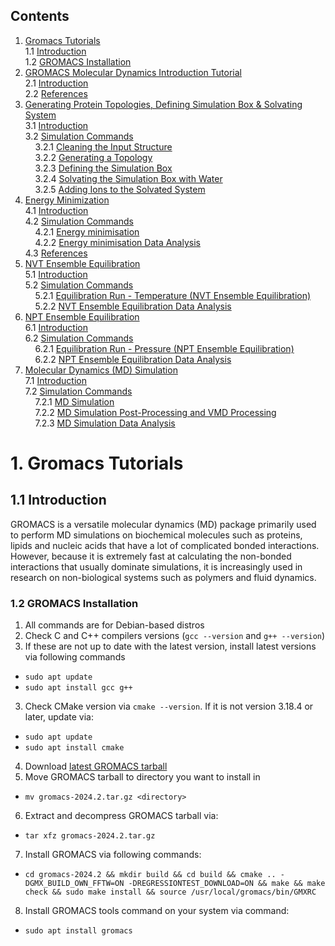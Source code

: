 ## Contents
1. [Gromacs Tutorials](https://github.com/c-vandenberg/gromacs-tutorials#1-gromacs-tutorials)<br>
  1.1 [Introduction](https://github.com/c-vandenberg/gromacs-tutorials#11-introduction)<br>
  1.2 [GROMACS Installation](https://github.com/c-vandenberg/gromacs-tutorials#12-gromacs-installation)<br>
2. [GROMACS Molecular Dynamics Introduction Tutorial](https://github.com/c-vandenberg/gromacs-tutorials/tree/master/official-tutorial/md-intro-tutorial#2-gromacs-molecular-dynamics-introduction-tutorial)<br>
  2.1 [Introduction](https://github.com/c-vandenberg/gromacs-tutorials/tree/master/official-tutorial/md-intro-tutorial#21-introduction)<br>
  2.2 [References](https://github.com/c-vandenberg/gromacs-tutorials/tree/master/official-tutorial/md-intro-tutorial#22-references)<br>
3. [Generating Protein Topologies, Defining Simulation Box & Solvating System](https://github.com/c-vandenberg/gromacs-tutorials/blob/master/official-tutorial/md-intro-tutorial/1fjs-protein/3-protein/README.md#3-generating-protein-topologies-defining-simulation-box--solvating-system)<br>
  3.1 [Introduction](https://github.com/c-vandenberg/gromacs-tutorials/blob/master/official-tutorial/md-intro-tutorial/1fjs-protein/3-protein/README.md#31-introduction)<br>
  3.2 [Simulation Commands](https://github.com/c-vandenberg/gromacs-tutorials/blob/master/official-tutorial/md-intro-tutorial/1fjs-protein/3-protein/README.md#32-simulation-commands)<br>
  &nbsp; &nbsp; 3.2.1 [Cleaning the Input Structure](https://github.com/c-vandenberg/gromacs-tutorials/blob/master/official-tutorial/md-intro-tutorial/1fjs-protein/3-protein/README.md#321-cleaning-the-input-structure)<br>
  &nbsp; &nbsp; 3.2.2 [Generating a Topology](https://github.com/c-vandenberg/gromacs-tutorials/blob/master/official-tutorial/md-intro-tutorial/1fjs-protein/3-protein/README.md#322-generating-a-topology)<br>
  &nbsp; &nbsp; 3.2.3 [Defining the Simulation Box](https://github.com/c-vandenberg/gromacs-tutorials/blob/master/official-tutorial/md-intro-tutorial/1fjs-protein/3-protein/README.md#323-defining-the-simulation-box)<br>
  &nbsp; &nbsp; 3.2.4 [Solvating the Simulation Box with Water](https://github.com/c-vandenberg/gromacs-tutorials/blob/master/official-tutorial/md-intro-tutorial/1fjs-protein/3-protein/README.md#324-solvating-the-simulation-box-with-water)<br>
  &nbsp; &nbsp; 3.2.5 [Adding Ions to the Solvated System](https://github.com/c-vandenberg/gromacs-tutorials/blob/master/official-tutorial/md-intro-tutorial/1fjs-protein/3-protein/README.md#325-adding-ions-to-the-solvated-system)<br>
4. [Energy Minimization](https://github.com/c-vandenberg/gromacs-tutorials/tree/master/official-tutorial/md-intro-tutorial/1fjs-protein/4-energy-minimization#4-energy-minimization)<br>
   4.1 [Introduction](https://github.com/c-vandenberg/gromacs-tutorials/blob/master/official-tutorial/md-intro-tutorial/1fjs-protein/4-energy-minimization/README.md#41-introduction)<br>
   4.2 [Simulation Commands](https://github.com/c-vandenberg/gromacs-tutorials/blob/master/official-tutorial/md-intro-tutorial/1fjs-protein/4-energy-minimization/README.md#42-simulation-commands)<br>
   &nbsp; &nbsp; 4.2.1 [Energy minimisation](https://github.com/c-vandenberg/gromacs-tutorials/blob/master/official-tutorial/md-intro-tutorial/1fjs-protein/4-energy-minimization/README.md#421-energy-minimisation)<br>
   &nbsp; &nbsp; 4.2.2 [Energy minimisation Data Analysis](https://github.com/c-vandenberg/gromacs-tutorials/blob/master/official-tutorial/md-intro-tutorial/1fjs-protein/4-energy-minimization/README.md#422-energy-minimisation-data-analysis)<br>
   4.3 [References](https://github.com/c-vandenberg/gromacs-tutorials/blob/master/official-tutorial/md-intro-tutorial/1fjs-protein/4-energy-minimization/README.md#43-references)<br>
5. [NVT Ensemble Equilibration](https://github.com/c-vandenberg/gromacs-tutorials/tree/master/official-tutorial/md-intro-tutorial/1fjs-protein/5-nvt-equilibration#5-nvt-ensemble-equilibration)<br>
  5.1 [Introduction](https://github.com/c-vandenberg/gromacs-tutorials/tree/master/official-tutorial/md-intro-tutorial/1fjs-protein/5-nvt-equilibration#51-introduction)<br>
  5.2 [Simulation Commands](https://github.com/c-vandenberg/gromacs-tutorials/tree/master/official-tutorial/md-intro-tutorial/1fjs-protein/5-nvt-equilibration#52-simulation-commands)<br>
  &nbsp; &nbsp; 5.2.1 [Equilibration Run - Temperature (NVT Ensemble Equilibration)](https://github.com/c-vandenberg/gromacs-tutorials/tree/master/official-tutorial/md-intro-tutorial/1fjs-protein/5-nvt-equilibration#521-equilibration-run---temperature-nvt-ensemble-equilibration)<br>
  &nbsp; &nbsp; 5.2.2 [NVT Ensemble Equilibration Data Analysis](https://github.com/c-vandenberg/gromacs-tutorials/tree/master/official-tutorial/md-intro-tutorial/1fjs-protein/5-nvt-equilibration#522-nvt-ensemble-equilibration-data-analysis)<br>
6. [NPT Ensemble Equilibration](https://github.com/c-vandenberg/gromacs-tutorials/tree/master/official-tutorial/md-intro-tutorial/1fjs-protein/6-npt-equilibration#6-npt-ensemble-equilibration)<br>
   6.1 [Introduction](https://github.com/c-vandenberg/gromacs-tutorials/tree/master/official-tutorial/md-intro-tutorial/1fjs-protein/6-npt-equilibration#61-introduction)<br>
   6.2 [Simulation Commands](https://github.com/c-vandenberg/gromacs-tutorials/tree/master/official-tutorial/md-intro-tutorial/1fjs-protein/6-npt-equilibration#62-simulation-commands)<br>
   &nbsp; &nbsp; 6.2.1 [Equilibration Run - Pressure (NPT Ensemble Equilibration)](https://github.com/c-vandenberg/gromacs-tutorials/tree/master/official-tutorial/md-intro-tutorial/1fjs-protein/6-npt-equilibration#621-equilibration-run---pressure-npt-ensemble-equilibration)<br>
   &nbsp; &nbsp; 6.2.2 [NPT Ensemble Equilibration Data Analysis](https://github.com/c-vandenberg/gromacs-tutorials/tree/master/official-tutorial/md-intro-tutorial/1fjs-protein/6-npt-equilibration#622-npt-ensemble-equilibration-data-analysis)<br>
7. [Molecular Dynamics (MD) Simulation](https://github.com/c-vandenberg/gromacs-tutorials/blob/master/official-tutorial/md-intro-tutorial/1fjs-protein/7-molecular-dynamics/README.md#7-molecular-dynamics-simulation)<br>
   7.1 [Introduction](https://github.com/c-vandenberg/gromacs-tutorials/blob/master/official-tutorial/md-intro-tutorial/1fjs-protein/7-molecular-dynamics/README.md#71-introduction)<br>
   7.2 [Simulation Commands](https://github.com/c-vandenberg/gromacs-tutorials/blob/master/official-tutorial/md-intro-tutorial/1fjs-protein/7-molecular-dynamics/README.md#72-simulation-commands)<br>
   &nbsp; &nbsp; 7.2.1 [MD Simulation](https://github.com/c-vandenberg/gromacs-tutorials/blob/master/official-tutorial/md-intro-tutorial/1fjs-protein/7-molecular-dynamics/README.md#721-molecular-dynamics-md-simulation)<br>
   &nbsp; &nbsp; 7.2.2 [MD Simulation Post-Processing and VMD Processing](https://github.com/c-vandenberg/gromacs-tutorials/blob/master/official-tutorial/md-intro-tutorial/1fjs-protein/7-molecular-dynamics/README.md#722-molecular-dynamics-md-simulation-post-processing-and-vmd-processing)<br>
   &nbsp; &nbsp; 7.2.3 [MD Simulation Data Analysis](https://github.com/c-vandenberg/gromacs-tutorials/blob/master/official-tutorial/md-intro-tutorial/1fjs-protein/7-molecular-dynamics/README.md#723-molecular-dynamics-md-simulation-data-analysis)<br>

# 1. Gromacs Tutorials

## 1.1 Introduction

GROMACS is a versatile molecular dynamics (MD) package primarily used to perform MD simulations on biochemical molecules such as proteins, lipids and nucleic acids that have a lot of complicated bonded interactions. However, because it is extremely fast at calculating the non-bonded interactions that usually dominate simulations, it is increasingly used in research on non-biological systems such as polymers and fluid dynamics.

### 1.2 GROMACS Installation
1. All commands are for Debian-based distros
2. Check C and C++ compilers versions (`gcc --version` and `g++ --version`)
3. If these are not up to date with the latest version, install latest versions via following commands
* `sudo apt update`
* `sudo apt install gcc g++`
3. Check CMake version via `cmake --version`. If it is not version 3.18.4 or later, update via:
* `sudo apt update`
* `sudo apt install cmake`
4. Download [latest GROMACS tarball](https://manual.gromacs.org/current/download.html)
5. Move GROMACS tarball to directory you want to install in
* `mv gromacs-2024.2.tar.gz <directory>`
6. Extract and decompress GROMACS tarball via:
* `tar xfz gromacs-2024.2.tar.gz`
7. Install GROMACS via following commands:
* `cd gromacs-2024.2 && mkdir build && cd build && cmake .. -DGMX_BUILD_OWN_FFTW=ON -DREGRESSIONTEST_DOWNLOAD=ON && make && make check && sudo make install && source /usr/local/gromacs/bin/GMXRC`
8. Install GROMACS tools command on your system via command:
* `sudo apt install gromacs`
